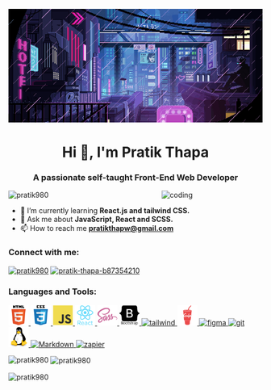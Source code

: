 ![logo](https://github.com/Pratik980/Pratik980/blob/main/giphy.gif)
<h1 align="center">Hi 👋, I'm Pratik Thapa</h1>
<h3 align="center">A passionate self-taught Front-End Web Developer</h3>
<img
  align="right"
  alt="coding"
  width="200"
  src="https://media0.giphy.com/media/USV0ym3bVWQJJmNu3N/giphy.gif?cid=ecf05e47hda6hmjyyfzwbkq3pnf3lfoxjm2q1tsw1x86loyh&ep=v1_gifs_search&rid=giphy.gif&ct=g"
/>

<p align="left">
  <img
    src="https://komarev.com/ghpvc/?username=pratik980&label=Profile%20views&color=0e75b6&style=flat"
    alt="pratik980"
  />
</p>

- 🌱 I’m currently learning **React.js and tailwind CSS.**
- 💬 Ask me about **JavaScript, React and SCSS.**
- 📫 How to reach me **pratikthapw@gmail.com**

<h3 align="left">Connect with me:</h3>
<p align="left">
  <a href="https://codepen.io/pratik980" target="blank"
    ><img
      align="center"
      src="https://raw.githubusercontent.com/rahuldkjain/github-profile-readme-generator/master/src/images/icons/Social/codepen.svg"
      alt="pratik980"
      height="30"
      width="40"
  /></a>
  <a href="https://linkedin.com/in/pratik-thapa-b87354210" target="blank"
    ><img
      align="center"
      src="https://raw.githubusercontent.com/rahuldkjain/github-profile-readme-generator/master/src/images/icons/Social/linked-in-alt.svg"
      alt="pratik-thapa-b87354210"
      height="30"
      width="40"
  /></a>
</p>

<h3 align="left">Languages and Tools:</h3>
<p align="left">
  <a href="https://www.w3.org/html/" target="_blank" rel="noreferrer">
    <img
      src="https://raw.githubusercontent.com/devicons/devicon/master/icons/html5/html5-original-wordmark.svg"
      alt="html5"
      width="40"
      height="40"
    />
  </a>
  <a href="https://www.w3schools.com/css/" target="_blank" rel="noreferrer">
    <img
      src="https://raw.githubusercontent.com/devicons/devicon/master/icons/css3/css3-original-wordmark.svg"
      alt="css3"
      width="40"
      height="40"
    />
  </a>
  <a
    href="https://developer.mozilla.org/en-US/docs/Web/JavaScript"
    target="_blank"
    rel="noreferrer"
  >
    <img
      src="https://raw.githubusercontent.com/devicons/devicon/master/icons/javascript/javascript-original.svg"
      alt="javascript"
      width="40"
      height="40"
    />
  </a>
  <a href="https://reactjs.org/" target="_blank" rel="noreferrer">
    <img
      src="https://raw.githubusercontent.com/devicons/devicon/master/icons/react/react-original-wordmark.svg"
      alt="react"
      width="40"
      height="40"
    />
  </a>
  <a href="https://sass-lang.com" target="_blank" rel="noreferrer">
    <img
      src="https://raw.githubusercontent.com/devicons/devicon/master/icons/sass/sass-original.svg"
      alt="sass"
      width="40"
      height="40"
    />
  </a>
  <a href="https://getbootstrap.com" target="_blank" rel="noreferrer">
    <img
      src="https://raw.githubusercontent.com/devicons/devicon/master/icons/bootstrap/bootstrap-plain-wordmark.svg"
      alt="bootstrap"
      width="40"
      height="40"
    />
  </a>
  <a href="https://tailwindcss.com/" target="_blank" rel="noreferrer">
    <img
      src="https://www.vectorlogo.zone/logos/tailwindcss/tailwindcss-icon.svg"
      alt="tailwind"
      width="40"
      height="40"
    />
  </a>
  <a href="https://gulpjs.com" target="_blank" rel="noreferrer">
    <img
      src="https://raw.githubusercontent.com/devicons/devicon/master/icons/gulp/gulp-plain.svg"
      alt="gulp"
      width="40"
      height="40"
    />
  </a>
  <a href="https://www.figma.com/" target="_blank" rel="noreferrer">
    <img
      src="https://www.vectorlogo.zone/logos/figma/figma-icon.svg"
      alt="figma"
      width="40"
      height="40"
    />
  </a>
  <a href="https://git-scm.com/" target="_blank" rel="noreferrer">
    <img
      src="https://www.vectorlogo.zone/logos/git-scm/git-scm-icon.svg"
      alt="git"
      width="40"
      height="40"
    />
  </a>
  <a href="https://www.linux.org/" target="_blank" rel="noreferrer">
    <img
      src="https://raw.githubusercontent.com/devicons/devicon/master/icons/linux/linux-original.svg"
      alt="linux"
      width="40"
      height="40"
    />
  </a>
   <a href="https://zapier.com" target="_blank" rel="noreferrer">
    <img
      src="https://i.pinimg.com/originals/8c/b0/bf/8cb0bfe78c78a3161d8cf879d29881e5.jpg"
      alt="Markdown"
      width="40"
      height="40"
    />
  </a>
  <a href="https://zapier.com" target="_blank" rel="noreferrer">
    <img
      src="https://www.vectorlogo.zone/logos/zapier/zapier-icon.svg"
      alt="zapier"
      width="40"
      height="40"
    />
  </a>
</p>

<p>
  <img
    align="left"
    src="https://github-readme-stats.vercel.app/api/top-langs?username=pratik980&show_icons=true&locale=en&layout=compact"
    alt="pratik980"
  />
</p>

<p>
  &nbsp;<img
    align="center"
    src="https://github-readme-stats.vercel.app/api?username=pratik980&show_icons=true&locale=en"
    alt="pratik980"
  />
</p>

<p>
  <img
    align="center"
    src="https://github-readme-streak-stats.herokuapp.com/?user=pratik980&"
    alt="pratik980"
  />
</p>
